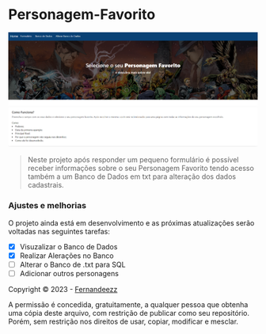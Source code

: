 # Personagem-Favorito

<img src="Captura de tela 2023-05-25 183125.png" alt="exemplo imagem">

> Neste projeto após responder um pequeno formulário é possível receber informações sobre o seu Personagem Favorito tendo acesso também a um Banco de Dados em txt para alteração dos dados cadastrais. 

### Ajustes e melhorias

O projeto ainda está em desenvolvimento e as próximas atualizações serão voltadas nas seguintes tarefas:

- [x] Visuzalizar o Banco de Dados
- [x] Realizar Alerações no Banco
- [ ] Alterar o Banco de .txt para SQL
- [ ] Adicionar outros personagens

Copyright © 2023 - [Fernandeezz](https://github.com/Fernandeezz)

A permissão é concedida, gratuitamente, a qualquer pessoa que obtenha uma cópia deste arquivo, com restrição de publicar como seu repositório. Porém, sem restrição nos direitos de usar, copiar, modificar e mesclar.
